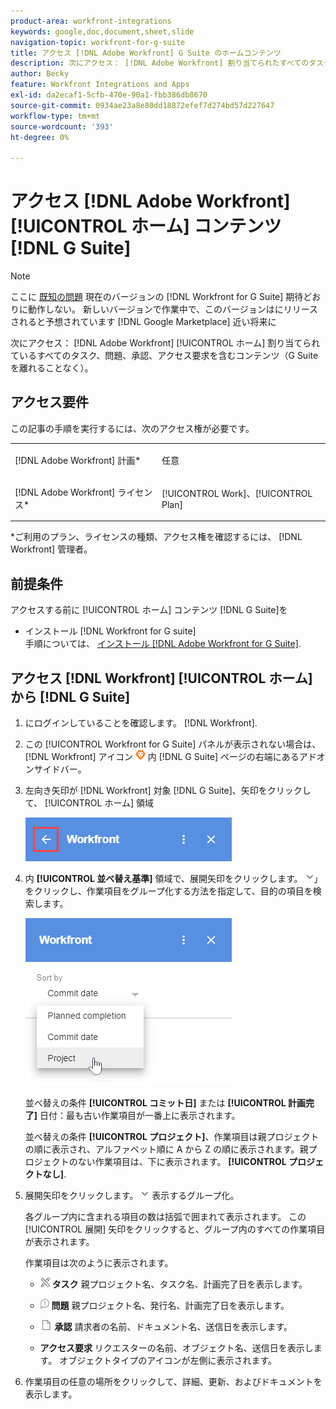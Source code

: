 ```yaml
---
product-area: workfront-integrations
keywords: google,doc,document,sheet,slide
navigation-topic: workfront-for-g-suite
title: アクセス [!DNL Adobe Workfront] G Suite のホームコンテンツ
description: 次にアクセス： [!DNL Adobe Workfront] 割り当てられたすべてのタスク、問題、承認、アクセス要求を含むホームコンテンツ。G Suite を離れることなく提供されます。
author: Becky
feature: Workfront Integrations and Apps
exl-id: da2ecaf1-5cfb-470e-90a1-fbb386db8670
source-git-commit: 0934ae23a8e80dd18872efef7d274bd57d227647
workflow-type: tm+mt
source-wordcount: '393'
ht-degree: 0%

---
```


# アクセス [!DNL Adobe Workfront] [!UICONTROL ホーム] コンテンツ [!DNL G Suite]

>[!NOTE]
>
>ここに [既知の問題](https://experienceleague.adobe.com/docs/workfront-known-issues/issues/new-workfront-experience/wf-current/wf-integrations-error-when-opening-wf-for-gsuite.html?lang=en) 現在のバージョンの [!DNL Workfront for G Suite] 期待どおりに動作しない。 新しいバージョンで作業中で、このバージョンはにリリースされると予想されています [!DNL Google Marketplace] 近い将来に

次にアクセス： [!DNL Adobe Workfront] [!UICONTROL ホーム] 割り当てられているすべてのタスク、問題、承認、アクセス要求を含むコンテンツ（G Suite を離れることなく）。

## アクセス要件

この記事の手順を実行するには、次のアクセス権が必要です。

<table style="table-layout:auto"> 
 <col> 
 <col> 
 <tbody> 
  <tr> 
   <td role="rowheader">[!DNL Adobe Workfront] 計画*</td> 
   <td> <p>任意</p> </td> 
  </tr> 
  <tr> 
   <td role="rowheader">[!DNL Adobe Workfront] ライセンス*</td> 
   <td> <p>[!UICONTROL Work]、[!UICONTROL Plan]</p> </td> 
  </tr> 
 </tbody> 
</table>

&#42;ご利用のプラン、ライセンスの種類、アクセス権を確認するには、 [!DNL Workfront] 管理者。

## 前提条件

アクセスする前に [!UICONTROL ホーム] コンテンツ [!DNL G Suite]を

* インストール [!DNL Workfront for G suite]\
   手順については、 [インストール [!DNL Adobe Workfront for G Suite]](../../workfront-integrations-and-apps/workfront-for-g-suite/install-workfront-for-gsuite.md).

## アクセス [!DNL Workfront] [!UICONTROL ホーム] から [!DNL G Suite]

1. にログインしていることを確認します。 [!DNL Workfront].
1. この [!UICONTROL Workfront for G Suite] パネルが表示されない場合は、 [!DNL Workfront] アイコン ![](assets/wf-lion-icon.png) 内 [!DNL G Suite] ページの右端にあるアドオンサイドバー。
1. 左向き矢印が [!DNL Workfront] 対象 [!DNL G Suite]、矢印をクリックして、 [!UICONTROL ホーム] 領域

   ![](assets/left-arrow-to-home.png)

1. 内 **[!UICONTROL 並べ替え基準]** 領域で、展開矢印をクリックします。 ![](assets/dropdown-arrow.png)」をクリックし、作業項目をグループ化する方法を指定して、目的の項目を検索します。

   ![](assets/sort-by-area.png)

   並べ替えの条件 **[!UICONTROL コミット日]** または **[!UICONTROL 計画完了]** 日付：最も古い作業項目が一番上に表示されます。

   並べ替えの条件 **[!UICONTROL プロジェクト]**、作業項目は親プロジェクトの順に表示され、アルファベット順に A から Z の順に表示されます。親プロジェクトのない作業項目は、下に表示されます。 **[!UICONTROL プロジェクトなし]**.

1. 展開矢印をクリックします。 ![](assets/dropdown-arrow.png) 表示するグループ化。

   各グループ内に含まれる項目の数は括弧で囲まれて表示されます。 この [!UICONTROL 展開] 矢印をクリックすると、グループ内のすべての作業項目が表示されます。

   作業項目は次のように表示されます。

   * ![](assets/task-icon.png) **タスク** 親プロジェクト名、タスク名、計画完了日を表示します。

   * ![](assets/issue-icon.png) **問題** 親プロジェクト名、発行名、計画完了日を表示します。

   * ![](assets/document-icon.png)  **承認** 請求者の名前、ドキュメント名、送信日を表示します。
   * **アクセス要求** リクエスターの名前、オブジェクト名、送信日を表示します。 オブジェクトタイプのアイコンが左側に表示されます。

1. 作業項目の任意の場所をクリックして、詳細、更新、およびドキュメントを表示します。
